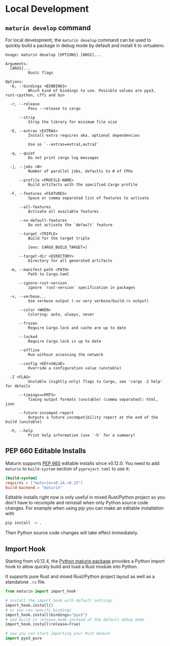 # Local Development

## `maturin develop` command

For local development, the `maturin develop` command can be used to quickly
build a package in debug mode by default and install it to virtualenv.

```
Usage: maturin develop [OPTIONS] [ARGS]...

Arguments:
  [ARGS]...
          Rustc flags

Options:
  -b, --bindings <BINDINGS>
          Which kind of bindings to use. Possible values are pyo3, rust-cpython, cffi and bin

  -r, --release
          Pass --release to cargo

      --strip
          Strip the library for minimum file size

  -E, --extras <EXTRAS>
          Install extra requires aka. optional dependencies

          Use as `--extras=extra1,extra2`

  -q, --quiet
          Do not print cargo log messages

  -j, --jobs <N>
          Number of parallel jobs, defaults to # of CPUs

      --profile <PROFILE-NAME>
          Build artifacts with the specified Cargo profile

  -F, --features <FEATURES>
          Space or comma separated list of features to activate

      --all-features
          Activate all available features

      --no-default-features
          Do not activate the `default` feature

      --target <TRIPLE>
          Build for the target triple

          [env: CARGO_BUILD_TARGET=]

      --target-dir <DIRECTORY>
          Directory for all generated artifacts

  -m, --manifest-path <PATH>
          Path to Cargo.toml

      --ignore-rust-version
          Ignore `rust-version` specification in packages

  -v, --verbose...
          Use verbose output (-vv very verbose/build.rs output)

      --color <WHEN>
          Coloring: auto, always, never

      --frozen
          Require Cargo.lock and cache are up to date

      --locked
          Require Cargo.lock is up to date

      --offline
          Run without accessing the network

      --config <KEY=VALUE>
          Override a configuration value (unstable)

  -Z <FLAG>
          Unstable (nightly-only) flags to Cargo, see 'cargo -Z help' for details

      --timings=<FMTS>
          Timing output formats (unstable) (comma separated): html, json

      --future-incompat-report
          Outputs a future incompatibility report at the end of the build (unstable)

  -h, --help
          Print help information (use `-h` for a summary)
```

## PEP 660 Editable Installs

Maturin supports [PEP 660](https://www.python.org/dev/peps/pep-0660/) editable installs since v0.12.0.
You need to add `maturin` to `build-system` section of `pyproject.toml` to use it:

```toml
[build-system]
requires = ["maturin>=0.14,<0.15"]
build-backend = "maturin"
```

Editable installs right now is only useful in mixed Rust/Python project so you
don't have to recompile and reinstall when only Python source code changes. For
example when using pip you can make an editable installation with

```bash
pip install -e .
```

Then Python source code changes will take effect immediately.

## Import Hook

Starting from v0.12.4, the [Python maturin package](https://pypi.org/project/maturin/) provides
a Python import hook to allow quickly build and load a Rust module into Python.

It supports pure Rust and mixed Rust/Python project layout as well as a
standalone `.rs` file.

```python
from maturin import import_hook

# install the import hook with default settings
import_hook.install()
# or you can specify bindings
import_hook.install(bindings="pyo3")
# and build in release mode instead of the default debug mode
import_hook.install(release=True)

# now you can start importing your Rust module
import pyo3_pure
```
